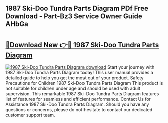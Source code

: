 ## 1987 Ski-Doo Tundra Parts Diagram PDf Free Download - Part-Bz3 Service Owner Guide AHbGa

# <h2><a href="http://dfjo7g.blite.top/?on=1987+Ski-Doo+Tundra+Parts+Diagram">🔗Download New 👉🔴 1987 Ski-Doo Tundra Parts Diagram</a></h2>

[![1987 Ski-Doo Tundra Parts Diagram download](https://i.imgur.com/lujVjoI.png)](http://dfjo7g.blite.top/?on=1987+Ski-Doo+Tundra+Parts+Diagram)
Start your journey with 1987 Ski-Doo Tundra Parts Diagram today! This user manual provides a detailed guide to help you get the most out of your product. Safety Precautions for Children 1987 Ski-Doo Tundra Parts Diagram This product is not suitable for children under age and should be used with adult supervision. This remarkable 1987 Ski-Doo Tundra Parts Diagram features list of features for seamless and efficient performance. Contact Us for Assistance 1987 Ski-Doo Tundra Parts Diagram. Should you have any questions or concerns, please do not hesitate to contact our dedicated customer support team.
